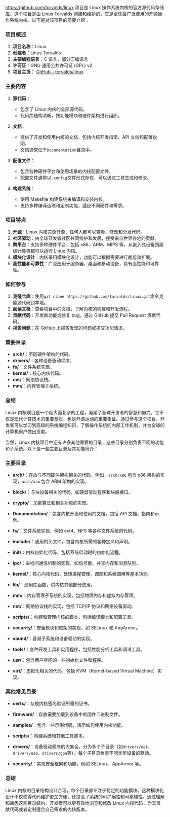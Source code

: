 https://github.com/torvalds/linux 项目是 Linux 操作系统内核的官方源代码存储库。这个项目是由 Linus Torvalds 创建和维护的，它是全球最广泛使用的开源操作系统内核。以下是对该项目的简要介绍：

### 项目概述

1. **项目名称**：Linux
2. **创建者**：Linus Torvalds
3. **主要编程语言**：C 语言，部分汇编语言
4. **许可证**：GNU 通用公共许可证 (GPL) v2
5. **项目主页**： [GitHub - torvalds/linux](https://github.com/torvalds/linux)

### 主要内容

1. **源代码**：

   - 包含了 Linux 内核的全部源代码。
   - 代码库结构清晰，按功能模块和硬件架构进行组织。

2. **文档**：

   - 提供了开发和使用内核的文档，包括内核开发指南、API 文档和配置说明。
   - 文档通常位于`Documentation`目录中。

3. **配置文件**：

   - 包含各种硬件平台和使用场景的内核配置文件。
   - 配置文件通常以`.config`文件形式存在，可以通过工具生成和修改。

4. **构建系统**：
   - 使用 Makefile 构建系统来编译和安装内核。
   - 支持多种编译选项和定制功能，适应不同硬件和需求。

### 项目特点

1. **开源**：Linux 内核完全开源，任何人都可以查看、修改和分发代码。
2. **社区驱动**：由全球开发者社区共同维护和发展，接受来自世界各地的贡献。
3. **跨平台**：支持多种硬件平台，包括 x86、ARM、MIPS 等，从嵌入式设备到超级计算机都可以运行 Linux 内核。
4. **模块化设计**：内核采用模块化设计，功能可以根据需要进行裁剪和扩展。
5. **高性能和可靠性**：广泛应用于服务器、桌面和移动设备，具有高性能和可靠性。

### 如何参与

1. **克隆仓库**：使用`git clone https://github.com/torvalds/linux.git`命令克隆源代码到本地。
2. **阅读文档**：查看项目中的文档，了解内核的构建和开发流程。
3. **贡献代码**：开发新功能或修复 bug，通过 GitHub 提交 Pull Request 贡献代码。
4. **报告问题**：在 GitHub 上报告发现的问题或提交功能请求。

### 重要目录

- **arch/**：不同硬件架构的代码。
- **drivers/**：各种设备驱动程序。
- **fs/**：文件系统实现。
- **kernel/**：核心内核代码。
- **net/**：网络协议栈。
- **mm/**：内存管理子系统。

### 总结

Linux 内核项目是一个庞大而复杂的工程，凝聚了全球开发者的智慧和努力。它不仅是现代计算技术的重要基石，也是开源运动的重要象征。通过参与这个项目，开发者可以学习到高级的系统编程知识，了解操作系统的内部工作机制，并为全球的计算机用户做出贡献。

当然，Linux 内核项目中还有许多其他重要的目录，这些目录分别负责不同的功能和子系统。以下是一些主要目录及其功能简介：

### 主要目录

- **arch/**：存放与不同硬件架构相关的代码。例如，`arch/x86` 包含 x86 架构的实现，`arch/arm` 包含 ARM 架构的实现。
- **block/**：与块设备相关的代码，如硬盘驱动程序和块层接口。

- **crypto/**：加密算法和相关功能的实现。

- **Documentation/**：包含内核开发和使用的文档，包括 API 文档、指南和示例。

- **fs/**：文件系统实现，例如 ext4、NFS 等各种文件系统的代码。

- **include/**：通用的头文件，包含内核所需的各种定义和声明。

- **init/**：内核初始化代码，包括系统启动时的初始化流程。

- **ipc/**：进程间通信机制的实现，如信号量、共享内存和消息队列。

- **kernel/**：核心内核代码，处理进程管理、调度和系统调用等基本功能。

- **lib/**：通用库函数，供内核其他部分使用。

- **mm/**：内存管理子系统的实现，包括物理内存和虚拟内存管理。

- **net/**：网络协议栈的实现，包括 TCP/IP 协议和网络设备驱动。

- **scripts/**：构建和管理内核的脚本，包括编译脚本和配置工具。

- **security/**：安全模块和框架的实现，如 SELinux 和 AppArmor。

- **sound/**：音频子系统和设备驱动的实现。

- **tools/**：各种开发工具和实用程序，包括性能分析工具和调试工具。

- **usr/**：包含用户空间的一些初始化文件和程序。

- **virt/**：虚拟化相关的代码，包括 KVM（Kernel-based Virtual Machine）实现。

### 其他常见目录

- **certs/**：存放内核签名验证所需的证书。

- **firmware/**：存放需要加载到设备中的固件二进制文件。

- **samples/**：包含一些示例代码，演示如何使用内核功能。

- **scripts/**：构建系统和其他工具脚本。

- **drivers/**：设备驱动程序的大集合，分为多个子目录（如`drivers/net`、`drivers/usb`、`drivers/gpu`等），每个子目录负责不同类型设备的驱动。

- **security/**：实现安全框架和功能，例如 SELinux、AppArmor 等。

### 总结

Linux 内核的目录结构设计合理，每个目录都专注于特定的功能模块。这种模块化设计不仅使得代码维护更加方便，还提高了系统的可扩展性和可移植性。通过理解和熟悉这些目录结构，开发者可以更有效地浏览和修改 Linux 内核代码，为其贡献代码或者定制适合自己需求的内核版本。
